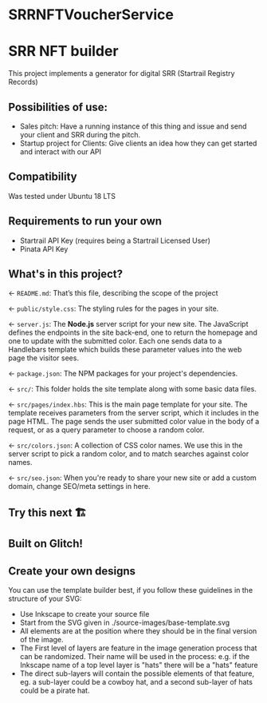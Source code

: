 # SRRNFTVoucherService

# SRR NFT builder

This project implements a generator for digital SRR (Startrail Registry Records)

## Possibilities of use:

- Sales pitch: Have a running instance of this thing and issue and send your client and SRR during the pitch.
- Startup project for Clients: Give clients an idea how they can get started and interact with our API

## Compatibility

Was tested under Ubuntu 18 LTS

## Requirements to run your own

- Startrail API Key (requires being a Startrail Licensed User)
- Pinata API Key

## What's in this project?

← `README.md`: That’s this file, describing the scope of the project

← `public/style.css`: The styling rules for the pages in your site.

← `server.js`: The **Node.js** server script for your new site. The JavaScript defines the endpoints in the site
back-end, one to return the homepage and one to update with the submitted color. Each one sends data to a Handlebars
template which builds these parameter values into the web page the visitor sees.

← `package.json`: The NPM packages for your project's dependencies.

← `src/`: This folder holds the site template along with some basic data files.

← `src/pages/index.hbs`: This is the main page template for your site. The template receives parameters from the server
script, which it includes in the page HTML. The page sends the user submitted color value in the body of a request, or
as a query parameter to choose a random color.

← `src/colors.json`: A collection of CSS color names. We use this in the server script to pick a random color, and to
match searches against color names.

← `src/seo.json`: When you're ready to share your new site or add a custom domain, change SEO/meta settings in here.

## Try this next 🏗️

## Built on Glitch!

## Create your own designs

You can use the template builder best, if you follow these guidelines in the structure of your SVG:

- Use Inkscape to create your source file
- Start from the SVG given in ./source-images/base-template.svg
- All elements are at the position where they should be in the final version of the image.
- The First level of layers are feature in the image generation process that can be
  randomized. Their name will be used in the process: e.g. if the Inkscape name of a top level layer is "hats" there
  will be a "hats" feature
- The direct sub-layers will contain the possible elements of that feature, eg. a sub-layer could be a cowboy hat, and a
  second sub-layer of hats could be a pirate hat.

